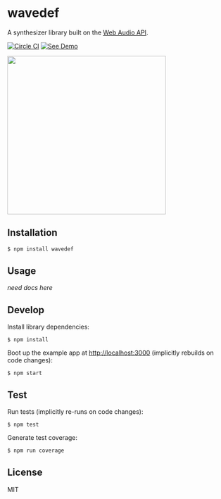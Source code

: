 # wavedef

A synthesizer library built on the [Web Audio API](https://developer.mozilla.org/en-US/docs/Web/API/Web_Audio_API).

[![Circle CI](https://circleci.com/gh/zakangelle/wavedef/tree/master.svg?style=shield)](https://circleci.com/gh/zakangelle/wavedef/tree/master) [![See Demo](https://img.shields.io/badge/see-demo-8500ff.svg)](http://wavedef.com/)

<a href="http://wavedef.com/">
  <img src="http://i.imgur.com/AaNfuK5.jpg?1" width="360px">
</a>

## Installation

```sh
$ npm install wavedef
```

## Usage

*need docs here*

## Develop

Install library dependencies:

```
$ npm install
```

Boot up the example app at [http://localhost:3000](http://localhost:3000) (implicitly rebuilds on code changes):

```
$ npm start
```

## Test

Run tests (implicitly re-runs on code changes):

```
$ npm test
```

Generate test coverage:

```sh
$ npm run coverage
```

## License

MIT
